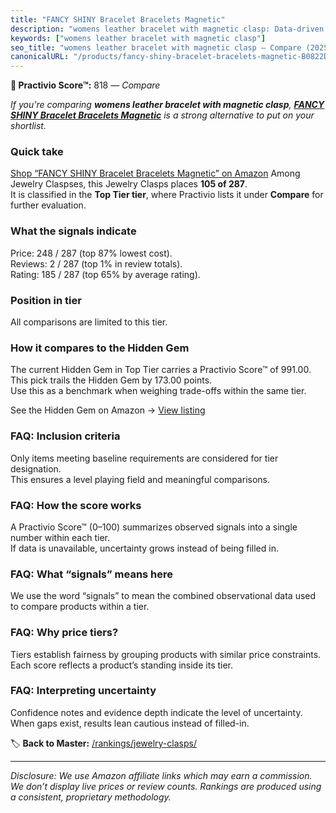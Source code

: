 ```yaml
---
title: "FANCY SHINY Bracelet Bracelets Magnetic"
description: "womens leather bracelet with magnetic clasp: Data-driven ranking using the Practivio Score™. Positioned by quality, value, demand, findability, momentum."
keywords: ["womens leather bracelet with magnetic clasp"]
seo_title: "womens leather bracelet with magnetic clasp — Compare (2025)"
canonicalURL: "/products/fancy-shiny-bracelet-bracelets-magnetic-B0822DCPR9/"
---
```


**🛒 Practivio Score™:** 818 — _Compare_


*If you're comparing **womens leather bracelet with magnetic clasp**, **[FANCY SHINY Bracelet Bracelets Magnetic](https://www.amazon.com/dp/B0822DCPR9?tag=practivio-20)** is a strong alternative to put on your shortlist.*
### Quick take
[Shop “FANCY SHINY Bracelet Bracelets Magnetic” on Amazon](https://www.amazon.com/dp/B0822DCPR9?tag=practivio-20)
Among Jewelry Claspses, this Jewelry Clasps places **105 of 287**.  
It is classified in the **Top Tier tier**, where Practivio lists it under **Compare** for further evaluation.

### What the signals indicate
Price: 248 / 287 (top 87% lowest cost).  
Reviews: 2 / 287 (top 1% in review totals).  
Rating: 185 / 287 (top 65% by average rating).  

### Position in tier
All comparisons are limited to this tier.

### How it compares to the Hidden Gem
The current Hidden Gem in Top Tier carries a Practivio Score™ of 991.00.  
This pick trails the Hidden Gem by 173.00 points.  
Use this as a benchmark when weighing trade-offs within the same tier.  

See the Hidden Gem on Amazon → [View listing](https://www.amazon.com/dp/B07GSR72TJ?tag=practivio-20)

### FAQ: Inclusion criteria
Only items meeting baseline requirements are considered for tier designation.  
This ensures a level playing field and meaningful comparisons.

### FAQ: How the score works
A Practivio Score™ (0–100) summarizes observed signals into a single number within each tier.  
If data is unavailable, uncertainty grows instead of being filled in.

### FAQ: What “signals” means here
We use the word “signals” to mean the combined observational data used to compare products within a tier.

### FAQ: Why price tiers?
Tiers establish fairness by grouping products with similar price constraints.  
Each score reflects a product’s standing inside its tier.

### FAQ: Interpreting uncertainty
Confidence notes and evidence depth indicate the level of uncertainty.  
When gaps exist, results lean cautious instead of filled-in.

<!-- Missing template for Compare/CompareWithinPriceClass -->


🏷️ **Back to Master:** [/rankings/jewelry-clasps/](/rankings/jewelry-clasps/)

---
_Disclosure: We use Amazon affiliate links which may earn a commission. We don’t display live prices or review counts. Rankings are produced using a consistent, proprietary methodology._

